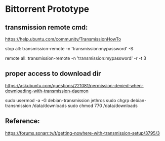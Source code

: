 # Bittorrent Prototype



## transmission remote cmd:
https://help.ubuntu.com/community/TransmissionHowTo

stop all:
transmission-remote -n 'transmission:mypassword' -S

remote all:
transmission-remote -n 'transmission:mypassword' -r -t 3



## proper access to download dir
https://askubuntu.com/questions/221081/permission-denied-when-downloading-with-transmission-daemon

sudo usermod -a -G debian-transmission jethros
sudo chgrp debian-transmission /data/downloads
sudo chmod 770 /data/downloads



## Reference:
https://forums.sonarr.tv/t/getting-nowhere-with-transmission-setup/3795/3
